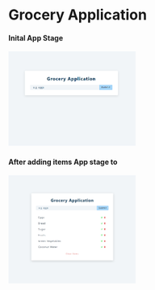 # Grocery Application

#### Inital App Stage

<img src="https://github.com/pras75299/React-Grocery-Application/blob/dev/src/initialapp-stage.png" width="50%" height="50%"/>

#### After adding items App stage to

<img src="https://github.com/pras75299/React-Grocery-Application/blob/dev/src/afteraddingdata-stage.png" width="50%" height="50%"/>